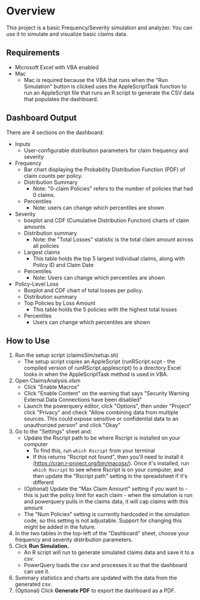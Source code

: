 # Overview
This project is a basic Frequency/Severity simulation and analyzer. You can use it to simulate and visualize basic claims data.

## Requirements
- Microsoft Excel with VBA enabled
- Mac
    + Mac is required because the VBA that runs when the "Run Simulation" button is clicked uses the AppleScriptTask function to run an AppleScript file that runs an R script to generate the CSV data that populates the dashboard.

## Dashboard Output
There are 4 sections on the dashboard:
- Inputs
    - User-configurable distribution parameters for claim frequency and severity
- Frequency
    - Bar chart displaying the Probability Distribution Function (PDF) of claim counts per policy.
    - Distribution Summary
        + Note: "0-claim Policies" refers to the number of policies that had 0 claims.
    - Percentiles
        + Note: users can change which percentiles are shown
- Severity
    - boxplot and CDF (Cumulative Distribution Function) charts of claim amounts
    - Distribution summary
        + Note: the "Total Losses" statistic is the total claim amount across all policies
    - Largest claims
        + This table holds the top 5 largest individual claims, along with Policy ID and Claim Date
    - Percentiles
        + Note: Users can change which percentiles are shown
- Policy-Level Loss
    - Boxplot and CDF chart of total losses per policy.
    - Distribution summary
    - Top Policies by Loss Amount
        + This table holds the 5 policies with the highest total losses
    - Percentiles
        + Users can change which percentiles are shown

## How to Use
1. Run the setup script (claimsSim/setup.sh)
    - The setup script copies an AppleScript (runRScript.scpt - the compiled version of runRScript.applescript) to a directory Excel looks in when the AppleScriptTask method is used in VBA.
2. Open ClaimsAnalysis.xlsm
    - Click "Enable Macros"
    - Click "Enable Content" on the warning that says "Security Warning External Data Connections have been disabled"
    - Launch the powerquery editor, click "Options", then under "Project" click "Privacy" and check "Allow combining data from multiple sources. This could expose sensitive or confidential data to an unauthorized person" and click "Okay"
3. Go to the "Settings" sheet and:
    - Update the Rscript path to be where Rscript is installed on your computer
        - To find this, run ```which Rscript``` from your terminal
        - If this returns "Rscript not found", then you'll need to install it (https://cran.r-project.org/bin/macosx/). Once it's installed, run ```which Rscript``` to see where Rscript is on your computer, and then update the "Rscript path" setting in the spreadsheet if it's different
    - (Optional) Update the "Max Claim Amount" setting if you want to - this is just the policy limit for each claim - when the simulation is run and powerquery pulls in the claims data, it will cap claims with this amount
    - The "Num Policies" setting is currently hardcoded in the simulation code, so this setting is not adjustable. Support for changing this might be added in the future.
4. In the two tables in the top-left of the "Dashboard" sheet, choose your frequency and severity distribution parameters.
5. Click **Run Simulation.**
    - An R script will run to generate simulated claims data and save it to a csv.
    - PowerQuery loads the csv and processes it so that the dashboard can use it.
6. Summary statistics and charts are updated with the data from the generated csv.
7. (Optional) Click **Generate PDF** to export the dashboard as a PDF.
